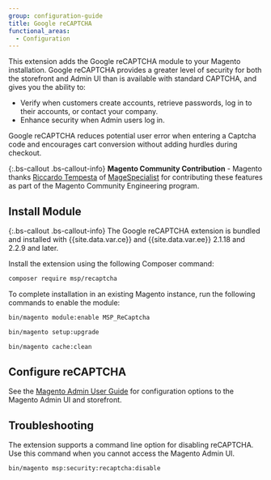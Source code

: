 ```yaml
---
group: configuration-guide
title: Google reCAPTCHA
functional_areas:
  - Configuration
---
```


This extension adds the Google reCAPTCHA module to your Magento installation. Google reCAPTCHA provides a greater level of security for both the storefront and Admin UI than is available with standard CAPTCHA, and gives you the ability to:

-  Verify when customers create accounts, retrieve passwords, log in to their accounts, or contact your company.
-  Enhance security when Admin users log in.

Google reCAPTCHA reduces potential user error when entering a Captcha code and encourages cart conversion without adding hurdles during checkout.

{:.bs-callout .bs-callout-info}
**Magento Community Contribution** - Magento thanks [Riccardo Tempesta](https://twitter.com/rictempesta) of [MageSpecialist](https://partners.magento.com/portal/details/partner/id/129) for contributing these features as part of the Magento Community Engineering program.

## Install Module

{:.bs-callout .bs-callout-info}
The Google reCAPTCHA extension is bundled and installed with {{site.data.var.ce}} and {{site.data.var.ee}} 2.1.18 and 2.2.9 and later.

Install the extension using the following Composer command:

```bash
composer require msp/recaptcha
```

To complete installation in an existing Magento instance, run the following commands to enable the module:

```bash
bin/magento module:enable MSP_ReCaptcha
```

```bash
bin/magento setup:upgrade
```

```bash
bin/magento cache:clean
```

## Configure reCAPTCHA

See the [Magento Admin User Guide](https://docs.magento.com/m2/ce/user_guide/stores/security-google-recaptcha.html) for configuration options to the Magento Admin UI and storefront.

## Troubleshooting

The extension supports a command line option for disabling reCAPTCHA. Use this command when you cannot access the Magento Admin UI.

```bash
bin/magento msp:security:recaptcha:disable
```
